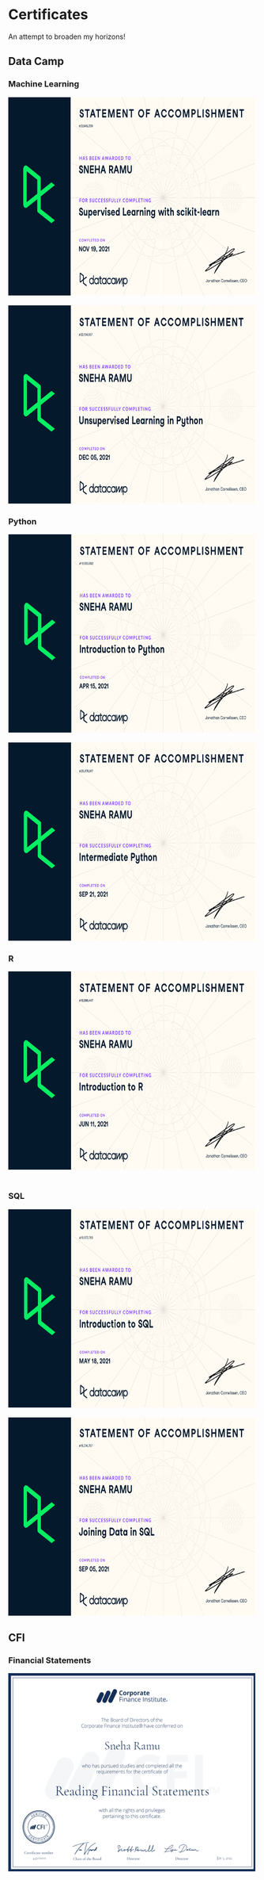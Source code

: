 # Certificates
An attempt to broaden my horizons!</br>

## Data Camp
### Machine Learning</br>

<img src="Screenahots/Supervised Learning.png?raw=true"
     width="500" 
     height="400"/></br></br>
<img src="Screenahots/Unsupervised Learning.png?raw=true"
     width="500" 
     height="400"/></br>

### Python</br>

<img src="Screenahots/Python Basic.png?raw=true"
     width="500" 
     height="400"/></br></br>
<img src="Screenahots/Python Intermediate.png?raw=true"
     width="500" 
     height="400"/></br>
     
### R</br>

<img src="Screenahots/R Basics.png?raw=true"
     width="500" 
     height="400"/></br></br>

### SQL</br>

<img src="Screenahots/SQL Basics.png?raw=true"
     width="500" 
     height="400"/></br></br>
<img src="Screenahots/SQL Joining.png?raw=true"
     width="500" 
     height="400"/></br>
     
## CFI
### Financial Statements</br>

<img src="Screenahots/Financial Statements Basics.png?raw=true"
     width="500" 
     height="400"/></br></br>

     
